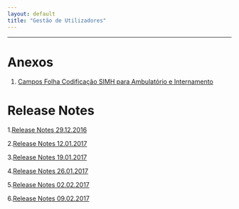 ```yaml
---
layout: default
title: "Gestão de Utilizadores"
---
```



---

<div id="anexos"></div>

# Anexos

1. <a href="./file/30.12.2016_CAMPOS SIMH_FOLHA DE CODIFICAÇÃO_ICD10CMPCS.xlsx">Campos Folha Codificação SIMH para Ambulatório e Internamento</a>

<div id="anexos"></div>

# Release Notes

1.<a href="./file/releaseNotes/Release Notes 29.12.2016.pdf">Release Notes 29.12.2016</a>

2.<a href="./file/releaseNotes/Release Notes 12-01-2017.pdf">Release Notes 12.01.2017</a>

3.<a href="./file/releaseNotes/Release Notes 19-01-2017 - H.pdf">Release Notes 19.01.2017</a>

4.<a href="./file/releaseNotes/Release Notes 26-01-2017 - H.pdf">Release Notes 26.01.2017</a>

5.<a href="./file/releaseNotes/Release Notes 02-02-2017 - H.pdf">Release Notes 02.02.2017</a>

6.<a href="./file/releaseNotes/Release Notes 09-02-2017 - H.pdf">Release Notes 09.02.2017</a>

